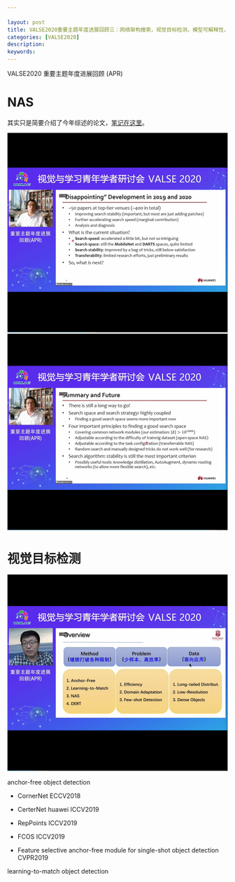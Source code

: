 ```yaml
---

layout: post
title: VALSE2020重要主题年度进展回顾三：网络架构搜索，视觉目标检测，模型可解释性，3D人体姿态
categories: [VALSE2020]
description: 
keywords: 
---
```


VALSE2020 重要主题年度进展回顾 (APR)

# NAS

其实只是简要介绍了今年综述的论文，[笔记在这里](https://rogercmq.github.io//2020/08/10/%E8%AE%BA%E6%96%87%E7%AC%94%E8%AE%B0-%E5%8D%8E%E4%B8%BANAS%E7%BB%BC%E8%BF%B02020/)。

<img src="/images/VALSE/2020/121.png" style="zoom:80%;" />

<img src="/images/VALSE/2020/122.png" style="zoom:80%;" />

# 视觉目标检测

<img src="/images/VALSE/2020/123.png" style="zoom:80%;" />

anchor-free object detection

- CornerNet ECCV2018
- CerterNet huawei ICCV2019
- RepPoints ICCV2019

- FCOS ICCV2019
- Feature selective anchor-free module for single-shot object detection CVPR2019

learning-to-match object detection

